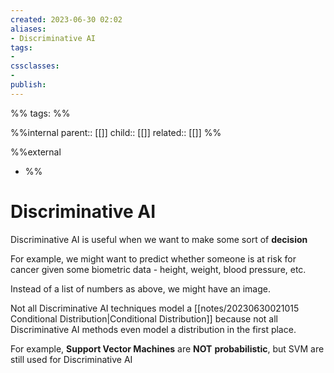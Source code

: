 ```yaml
---
created: 2023-06-30 02:02
aliases: 
- Discriminative AI
tags:
- 
cssclasses:
- 
publish:
---
```


%%
tags:
%%

%%internal
parent:: [[]]
child:: [[]]
related:: [[]]
%%

%%external

- []()
%%

# Discriminative AI

Discriminative AI is useful when we want to make some sort of **decision**

For example, we might want to predict whether someone is at risk for cancer given some biometric data - height, weight, blood pressure, etc.

<!-- 
![[_attachments_/Pasted image 20230630020702.png]]
-->

Instead of a list of numbers as above, we might  have an image.

<!-- 
![[_attachments_/Pasted image 20230630020713.png]]
-->

Not all Discriminative AI techniques model a [[notes/20230630021015 Conditional Distribution|Conditional Distribution]] because not all Discriminative AI methods even model a distribution in the first place.

For example, **Support Vector Machines** are **NOT** **probabilistic**, but SVM are still used for Discriminative AI
